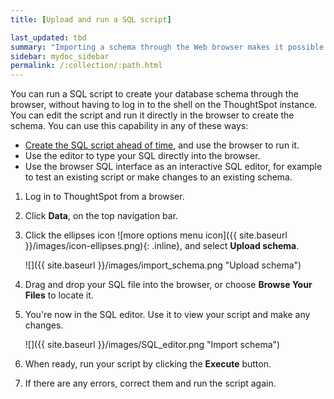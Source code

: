 ```yaml
---
title: [Upload and run a SQL script]

last_updated: tbd
summary: "Importing a schema through the Web browser makes it possible to run your SQL script without needing to have a Linux login."
sidebar: mydoc_sidebar
permalink: /:collection/:path.html
---
```

You can run a SQL script to create your database schema through the browser, without having to log in to the shell on the ThoughtSpot instance. You can edit the script and run it directly in the browser to create the schema. You can use this capability in any of these ways:

-   [Create the SQL script ahead of time](create-schema-with-script.html#), and use the browser to run it.
-   Use the editor to type your SQL directly into the browser.
-   Use the browser SQL interface as an interactive SQL editor, for example to test an existing script or make changes to an existing schema.

1. Log in to ThoughtSpot from a browser.

2. Click **Data**, on the top navigation bar.

3. Click the ellipses icon ![more options menu icon]({{ site.baseurl }}/images/icon-ellipses.png){: .inline}, and select **Upload schema**.

     ![]({{ site.baseurl }}/images/import_schema.png "Upload schema")

4. Drag and drop your SQL file into the browser, or choose **Browse Your Files** to locate it.
5. You're now in the SQL editor. Use it to view your script and make any changes.

     ![]({{ site.baseurl }}/images/SQL_editor.png "Import schema")

6. When ready, run your script by clicking the **Execute** button.
7. If there are any errors, correct them and run the script again.
